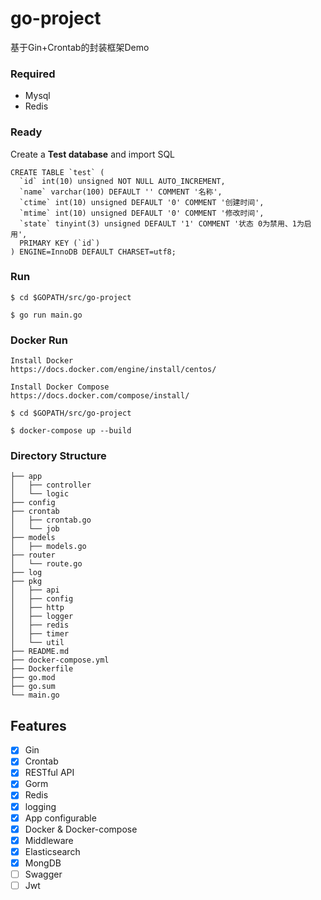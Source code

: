 # go-project

基于Gin+Crontab的封装框架Demo

### Required

- Mysql
- Redis

### Ready

Create a **Test database** and import SQL

```
CREATE TABLE `test` (
  `id` int(10) unsigned NOT NULL AUTO_INCREMENT,
  `name` varchar(100) DEFAULT '' COMMENT '名称',
  `ctime` int(10) unsigned DEFAULT '0' COMMENT '创建时间',
  `mtime` int(10) unsigned DEFAULT '0' COMMENT '修改时间',
  `state` tinyint(3) unsigned DEFAULT '1' COMMENT '状态 0为禁用、1为启用',
  PRIMARY KEY (`id`)
) ENGINE=InnoDB DEFAULT CHARSET=utf8;
```

### Run

```
$ cd $GOPATH/src/go-project

$ go run main.go 
```

### Docker Run

```
Install Docker
https://docs.docker.com/engine/install/centos/

Install Docker Compose
https://docs.docker.com/compose/install/

$ cd $GOPATH/src/go-project

$ docker-compose up --build
```

### Directory Structure

```
├── app
│   ├── controller
│   └── logic
├── config
├── crontab
│   ├── crontab.go
│   └── job
├── models
│   ├── models.go
├── router
│   └── route.go
├── log
├── pkg
│   ├── api
│   ├── config
│   ├── http
│   ├── logger
│   ├── redis
│   ├── timer
│   └── util
├── README.md
├── docker-compose.yml
├── Dockerfile
├── go.mod
├── go.sum
└── main.go
```

## Features

- [x] Gin
- [x] Crontab
- [x] RESTful API
- [x] Gorm
- [x] Redis
- [x] logging
- [x] App configurable
- [x] Docker & Docker-compose
- [x] Middleware
- [x] Elasticsearch
- [x] MongDB
- [ ] Swagger
- [ ] Jwt